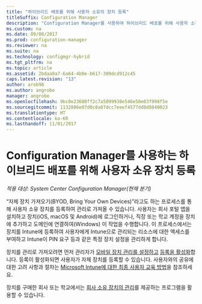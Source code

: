 ```yaml
---
title: "하이브리드 배포를 위해 사용자 소유의 장치 등록"
titleSuffix: Configuration Manager
description: "Configuration Manager를 사용하여 하이브리드 배포를 위해 사용자 소유 장치를 등록하는 다양한 방법을 알아봅니다."
ms.custom: na
ms.date: 09/08/2017
ms.prod: configuration-manager
ms.reviewer: na
ms.suite: na
ms.technology: configmgr-hybrid
ms.tgt_pltfrm: na
ms.topic: article
ms.assetid: 2bdaa8a7-6a64-4b0e-b617-309dcd912c45
caps.latest.revision: "13"
author: arob98
ms.author: angrobe
manager: angrobe
ms.openlocfilehash: 9bc0e23680ff2c7a5099938e546e50e03f998f5e
ms.sourcegitcommit: 1132886e07d0c0a87dcc7eeef4577dd8d8840023
ms.translationtype: HT
ms.contentlocale: ko-KR
ms.lasthandoff: 11/01/2017
---
```

# <a name="enroll-user-owned-devices-for-hybrid-deployments-with-configuration-manager"></a>Configuration Manager를 사용하는 하이브리드 배포를 위해 사용자 소유 장치 등록

*적용 대상: System Center Configuration Manager(현재 분기)*

“자체 장치 가져오기(BYOD, Bring Your Own Devices)”라고도 하는 프로세스를 통해 사용자 소유 장치를 등록하여 관리로 가져올 수 있습니다.  사용자는 회사 포털 앱을 설치하고 장치(iOS, macOS 및 Android)에 로그인하거나, 직장 또는 학교 계정을 장치에 추가하고 도메인에 연결하여(Windows) 이 작업을 수행합니다. 이 프로세스에서는 장치를 Intune에 등록하여 사용자에게 Intune으로 관리되는 리소스에 대한 액세스를 부여하고 Intune이 PIN 요구 등과 같은 특정 장치 설정을 관리하게 합니다.

장치를 관리로 가져오려면 먼저 관리자가 [모바일 장치 관리를 설정하고](setup-hybrid-mdm.md) [등록을 활성화](enable-platform-enrollment.md)합니다. 등록이 활성화되면 사용자가 자체 장치를 등록할 수 있습니다. 사용자와의 공유에 대한 고려 사항과 절차는 [Microsoft Intune에 대한 최종 사용자 교육 방법](https://docs.microsoft.com/intune/end-user-educate)을 참조하세요.

장치를 구매한 회사 또는 학교에서는 [회사 소유 장치의 관리](enroll-company-owned-devices.md)를 제공하는 프로그램을 활용할 수 있습니다.
